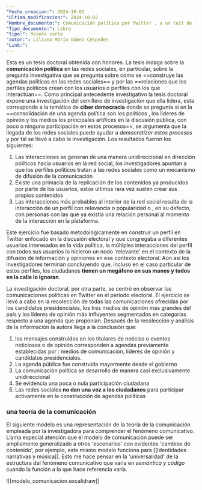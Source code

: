```yaml
---
"Fecha_creacion:": 2024-10-02
"Ultima_modificacion:": 2024-10-02
"Nombre_documento:": Comunicación política por Twitter , a un tuit de la democracia
"Tipo_documento:": Libro
"tipo:": Reseña corta
"autor:": Liliana María Gómez Céspedes
"Link:": 
---
```

Esta es un tesis doctoral obtenida con honores. La tesis indaga sobre la **comunicación política** en las redes sociales, en particular, sobre la pregunta investigativa que se pregunta sobre cómo se ==construye las agendas  políticas en las redes sociales== y por las ==relaciones que los perfiles políticos crean con los usuarios o perfiles con los que interactúan==.  Como principal antecedente investigativo la tesis doctoral expone una investigación del semillero de investigación que ella lidera, esta corresponde a la temática de **ciber democracia** donde se pregunta si en la ==consolidación de una agenda política son los políticos , los líderes de opinión y los medios  los principales artífices en la discusión pública, con poco o ninguna participación en estos procesos==, se argumenta que la llegada de los redes sociales puede ayudar a *democratizar estos procesos* y por tal se llevó a cabo la investigación. Los resultados fueron los siguientes: 
1)  Las interacciones se generan de una manera unidireccional en dirección políticos hacia usuarios en la red social, los investigadores apuntan a que los perfiles políticos tratan a las redes sociales como un mecanismo de difusión de la comunicación
2) Existe una primacía de la replicación de los contenidos ya producidos por parte de los usuarios, estos últimos rara vez suelen crear sus propios contenidos
3) Las interacciones más probables al interior de la red social resulta de la interacción de un perfil con relevancia o popularidad o , en su defecto, con personas con las que ya existía una relación personal al momento de la interacción en la plataforma. 

 Este ejercicio fue basado metodológicamente en construir un perfil en Twitter enfocado en la discusión electoral y que congregaba a diferentes usuarios interesados en la vida política, la múltiples interacciones del perfil con todos sus usuarios lo hicieron un nodo 'relevante'  en el contexto de la difusión de información y opiniones en ese contexto electoral. Aún así los investigadores terminan concluyendo que, incluso en el caso particular de estos perfiles, los ciudadanos **tienen un megáfono en sus manos y todos en la calle lo ignoran**. 

La investigación doctoral, por otra parte, se centró en observar las comunicaciones políticas en Twitter en el periodo electoral. El ejercicio se llevó a cabo en la recolección de todas las comunicaciones ofrecidas por los candidatos presidenciales, los tres medios de opinión más grandes del país y los líderes de opinión más influyentes segmentados en categorías respecto a una agenda que proponían. Después de la recolección y análisis de la información la autora llega a la conclusión que: 

1) los mensajes construidos en los titulares de noticias o eventos noticiosos o de opinión corresponden a agendas previamente establecidas por : medios de comunicación, líderes de opinión y candidatos presidenciales. 
2) La agenda pública fue construida mayormente desde el gobierno
3) La comunicación política se desarrollo de manera casi exclusivamente unidireccional
4) Se evidencia una poca o nula participación ciudadana 
5) Las redes sociales **no dan una voz a los ciudadanos** para participar activamente en la construcción de agendas políticas 
### una teoría de la comunicación

El siguiente modelo es una representación de la teoría de la comunicación empleada por la investigadora para comprender el fenómeno comunicativo. Llama especial atención que el modelo de comunicación  puede ser ampliamente generalizado a otros 'escenarios' con evidentes 'cambios de contenido', por ejemplo, este mismo modelo funciona para [[Identidades narrativas y música]]. Esto me hace pensar en la 'universalidad' de la estructura del fenómeno comunicativo que varía en *semántica y código* cuando la función a la que hace referencia varía. 

![[modelo_comunicacion.excalidraw]]

